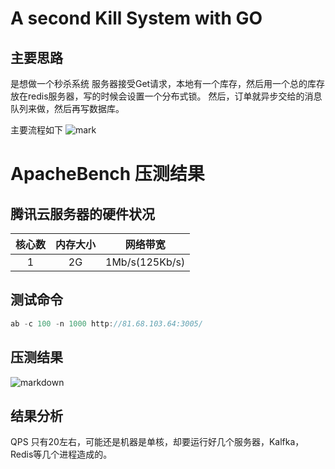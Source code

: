 # A second Kill System with GO
## 主要思路
是想做一个秒杀系统
服务器接受Get请求，本地有一个库存，然后用一个总的库存放在redis服务器，写的时候会设置一个分布式锁。
然后，订单就异步交给的消息队列来做，然后再写数据库。

主要流程如下
![mark](https://github.com/YJYandHCX/Seckill/blob/master/Pic/Jiagou.png "mark")

# ApacheBench 压测结果
## 腾讯云服务器的硬件状况
| 核心数       |内存大小    | 网络带宽  |
| :--------:   | :-----:  | :----:  |
|  1      |2G  | 1Mb/s(125Kb/s)     |
## 测试命令
```javascript
ab -c 100 -n 1000 http://81.68.103.64:3005/
```
## 压测结果
![markdown](https://github.com/YJYandHCX/Seckill/blob/master/Pic/Result.png "markdown")

## 结果分析
QPS 只有20左右，可能还是机器是单核，却要运行好几个服务器，Kalfka，Redis等几个进程造成的。
